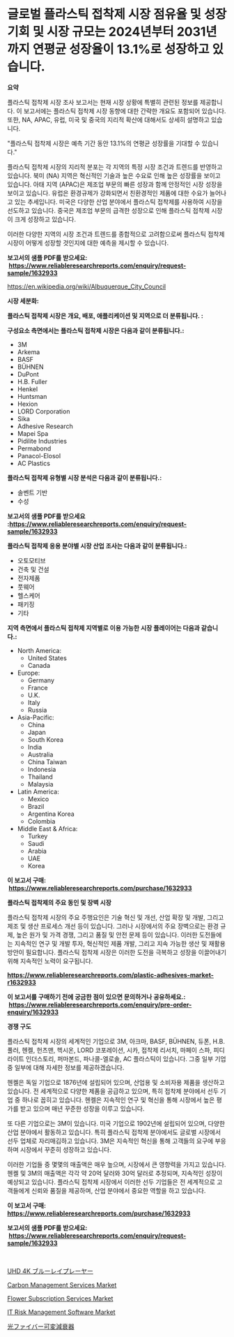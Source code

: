 <p><h1>글로벌 플라스틱 접착제 시장 점유율 및 성장 기회 및 시장 규모는 2024년부터 2031년까지 연평균 성장율이 13.1%로 성장하고 있습니다.</h1></p><p><strong>요약</strong></p>
<p><p>플라스틱 접착제 시장 조사 보고서는 현재 시장 상황에 특별히 관련된 정보를 제공합니다. 이 보고서에는 플라스틱 접착제 시장 동향에 대한 간략한 개요도 포함되어 있습니다. 또한, NA, APAC, 유럽, 미국 및 중국의 지리적 확산에 대해서도 상세히 설명하고 있습니다.</p><p>"플라스틱 접착제 시장은 예측 기간 동안 13.1%의 연평균 성장률을 기대할 수 있습니다."</p><p>플라스틱 접착제 시장의 지리적 분포는 각 지역의 특정 시장 조건과 트렌드를 반영하고 있습니다. 북미 (NA) 지역은 혁신적인 기술과 높은 수요로 인해 높은 성장률을 보이고 있습니다. 아태 지역 (APAC)은 제조업 부문의 빠른 성장과 함께 안정적인 시장 성장을 보이고 있습니다. 유럽은 환경규제가 강화되면서 친환경적인 제품에 대한 수요가 늘어나고 있는 추세입니다. 미국은 다양한 산업 분야에서 플라스틱 접착제를 사용하여 시장을 선도하고 있습니다. 중국은 제조업 부문의 급격한 성장으로 인해 플라스틱 접착제 시장이 크게 성장하고 있습니다.</p><p>이러한 다양한 지역의 시장 조건과 트렌드를 종합적으로 고려함으로써 플라스틱 접착제 시장이 어떻게 성장할 것인지에 대한 예측을 제시할 수 있습니다.</p></p>
<p><strong>보고서의 샘플 PDF를 받으세요: &nbsp;<a href="https://www.reliableresearchreports.com/enquiry/request-sample/1632933">https://www.reliableresearchreports.com/enquiry/request-sample/1632933</a></strong></p>
<p><a href="https://en.wikipedia.org/wiki/Albuquerque_City_Council">https://en.wikipedia.org/wiki/Albuquerque_City_Council</a></p>
<p><strong>시장 세분화:</strong></p>
<p><strong> 플라스틱 접착제 시장은 개요, 배포, 애플리케이션 및 지역으로 더 분류됩니다. :</strong></p>
<p><strong>구성요소 측면에서는 플라스틱 접착제 시장은 다음과 같이 분류됩니다.:</strong></p>
<p><ul><li>3M</li><li>Arkema</li><li>BASF</li><li>BÜHNEN</li><li>DuPont</li><li>H.B. Fuller</li><li>Henkel</li><li>Huntsman</li><li>Hexion</li><li>LORD Corporation</li><li>Sika</li><li>Adhesive Research</li><li>Mapei Spa</li><li>Pidilite Industries</li><li>Permabond</li><li>Panacol-Elosol</li><li>AC Plastics</li></ul></p>
<p><strong> 플라스틱 접착제 유형별 시장 분석은 다음과 같이 분류됩니다.:</strong></p>
<p><ul><li>솔벤트 기반</li><li>수성</li></ul></p>
<p><strong>보고서의 샘플 PDF를 받으세요 :<a href="https://www.reliableresearchreports.com/enquiry/request-sample/1632933">https://www.reliableresearchreports.com/enquiry/request-sample/1632933</a></strong></p>
<p><strong> 플라스틱 접착제 응용 분야별 시장 산업 조사는 다음과 같이 분류됩니다.:</strong></p>
<p><ul><li>오토모티브</li><li>건축 및 건설</li><li>전자제품</li><li>풋웨어</li><li>헬스케어</li><li>패키징</li><li>기타</li></ul></p>
<p><strong>지역 측면에서 플라스틱 접착제 지역별로 이용 가능한 시장 플레이어는 다음과 같습니다.:</strong></p>
<p><ul>
    <li>
        North America:
        <ul>
            <li>United States</li>
            <li>Canada</li>
        </ul>
    </li>
    <li>
        Europe:
        <ul>
            <li>Germany</li>
            <li>France</li>
            <li>U.K.</li>
            <li>Italy</li>
            <li>Russia</li>
        </ul>
    </li>
    <li>
        Asia-Pacific:
        <ul>
            <li>China</li>
            <li>Japan</li>
            <li>South Korea</li>
            <li>India</li>
            <li>Australia</li>
            <li>China Taiwan</li>
            <li>Indonesia</li>
            <li>Thailand</li>
            <li>Malaysia</li>
        </ul>
    </li>
    <li>
        Latin America:
        <ul>
            <li>Mexico</li>
            <li>Brazil</li>
            <li>Argentina Korea</li>
            <li>Colombia</li>
        </ul>
    </li>
    <li>
        Middle East & Africa:
        <ul>
            <li>Turkey</li>
            <li>Saudi</li>
            <li>Arabia</li>
            <li>UAE</li>
            <li>Korea</li>
        </ul>
    </li>
    </ul></p>
<p><strong>이 보고서 구매: &nbsp;<a href="https://www.reliableresearchreports.com/purchase/1632933">https://www.reliableresearchreports.com/purchase/1632933</a></strong></p>
<p><strong>플라스틱 접착제의 주요 동인 및 장벽 시장</strong></p>
<p><p>플라스틱 접착제 시장의 주요 주행요인은 기술 혁신 및 개선, 산업 확장 및 개발, 그리고 제조 및 생산 프로세스 개선 등이 있습니다. 그러나 시장에서의 주요 장벽으로는 환경 규제, 높은 원가 및 가격 경쟁, 그리고 품질 및 안전 문제 등이 있습니다. 이러한 도전들에는 지속적인 연구 및 개발 투자, 혁신적인 제품 개발, 그리고 지속 가능한 생산 및 재활용 방안이 필요합니다. 플라스틱 접착제 시장은 이러한 도전을 극복하고 성장을 이끌어내기 위해 지속적인 노력이 요구됩니다.</p></p>
<p><strong><a href="https://www.reliableresearchreports.com/plastic-adhesives-market-r1632933">https://www.reliableresearchreports.com/plastic-adhesives-market-r1632933</a></strong></p>
<p><strong>이 보고서를 구매하기 전에 궁금한 점이 있으면 문의하거나 공유하세요.: &nbsp;<a href="https://www.reliableresearchreports.com/enquiry/pre-order-enquiry/1632933">https://www.reliableresearchreports.com/enquiry/pre-order-enquiry/1632933</a></strong></p>
<p><strong>경쟁 구도</strong></p>
<p><p>플라스틱 접착제 시장의 세계적인 기업으로 3M, 아크마, BASF, BÜHNEN, 듀폰, H.B. 풀러, 헨켈, 헌츠맨, 헥시온, LORD 코포레이션, 시카, 접착제 리서치, 마페이 스파, 피디라이트 인더스토리, 퍼마본드, 파나콜-엘로솔, AC 플라스틱이 있습니다. 그중 일부 기업 중 일부에 대해 자세한 정보를 제공하겠습니다.</p><p>헨켈은 독일 기업으로 1876년에 설립되어 있으며, 산업용 및 소비자용 제품을 생산하고 있습니다. 전 세계적으로 다양한 제품을 공급하고 있으며, 특히 접착제 분야에서 선두 기업 중 하나로 꼽히고 있습니다. 헨켈은 지속적인 연구 및 혁신을 통해 시장에서 높은 평가를 받고 있으며 매년 꾸준한 성장을 이루고 있습니다.</p><p>또 다른 기업으로는 3M이 있습니다. 미국 기업으로 1902년에 설립되어 있으며, 다양한 산업 분야에서 활동하고 있습니다. 특히 플라스틱 접착제 분야에서도 글로벌 시장에서 선두 업체로 자리매김하고 있습니다. 3M은 지속적인 혁신을 통해 고객들의 요구에 부응하며 시장에서 꾸준히 성장하고 있습니다.</p><p>이러한 기업들 중 몇몇의 매출액은 매우 높으며, 시장에서 큰 영향력을 가지고 있습니다. 헨켈 및 3M의 매출액은 각각 약 20억 달러와 30억 달러로 추정되며, 지속적인 성장이 예상되고 있습니다. 플라스틱 접착제 시장에서 이러한 선두 기업들은 전 세계적으로 고객들에게 신뢰와 품질을 제공하며, 산업 분야에서 중요한 역할을 하고 있습니다.</p></p>
<p><strong>이 보고서 구매: &nbsp; <a href="https://www.reliableresearchreports.com/purchase/1632933">https://www.reliableresearchreports.com/purchase/1632933</a></strong></p>
<p><strong>보고서의 샘플 PDF를 받으세요: &nbsp;<a href="https://www.reliableresearchreports.com/enquiry/request-sample/1632933">https://www.reliableresearchreports.com/enquiry/request-sample/1632933</a></strong><strong></strong></p>
<p>&nbsp;</p>
<p><p><a href="https://medium.com/@ridleydamion/uhd-4k-blu-ray%E3%83%97%E3%83%AC%E3%83%BC%E3%83%A4%E3%83%BC%E3%83%9E%E3%83%BC%E3%82%B1%E3%83%83%E3%83%88%E3%81%AE%E3%83%88%E3%83%AC%E3%83%B3%E3%83%89-uhd-4k-blu-ray%E3%83%97%E3%83%AC%E3%83%BC%E3%83%A4%E3%83%BC%E3%83%9E%E3%83%BC%E3%82%B1%E3%83%83%E3%83%88%E3%81%AE%E3%82%A4%E3%83%B3%E3%82%B5%E3%82%A4%E3%83%88%E3%81%A8%E4%BA%88%E6%B8%AC%E5%88%86%E6%9E%90%E3%81%AB%E7%84%A6%E7%82%B9%E3%82%92%E5%BD%93%E3%81%A6%E3%82%8B-2024%E5%B9%B4-2031%E5%B9%B4-63893438fb76">UHD 4K ブルーレイプレーヤー</a></p><p><a href="https://github.com/HenrietteMills1/Market-Research-Report-List-2/blob/main/carbon-management-services-market.md">Carbon Management Services Market</a></p><p><a href="https://github.com/alexxisgm/Market-Research-Report-List-1/blob/main/flower-subscription-services-market.md">Flower Subscription Services Market</a></p><p><a href="https://medium.com/@liam.mcgrath5645/comprehensive-analysis-of-the-global-it-risk-management-software-market-growth-trends-market-e8bd398cccc4">IT Risk Management Software Market</a></p><p><a href="https://medium.com/@novastamm2023/%E3%82%B0%E3%83%AD%E3%83%BC%E3%83%90%E3%83%AB%E3%83%95%E3%82%A1%E3%82%A4%E3%83%90%E3%83%BC%E3%82%AA%E3%83%97%E3%83%86%E3%82%A3%E3%83%83%E3%82%AF%E5%8F%AF%E5%A4%89%E6%B8%9B%E8%A1%B0%E5%99%A8%E5%B8%82%E5%A0%B4%E3%82%BB%E3%82%AF%E3%82%BF%E3%83%BC-%E3%82%BF%E3%82%A4%E3%83%97-%E3%82%A2%E3%83%97%E3%83%AA%E3%82%B1%E3%83%BC%E3%82%B7%E3%83%A7%E3%83%B3-%E5%B8%82%E5%A0%B4%E3%83%97%E3%83%AC%E3%82%A4%E3%83%A4%E3%83%BC%E6%88%A6%E7%95%A5-%E5%9C%B0%E5%9F%9F%E5%88%A5%E6%88%90%E9%95%B7%E6%B4%9E%E5%AF%9F-%E3%81%8A%E3%82%88%E3%81%B3%E5%B0%86%E6%9D%A5%E3%81%AE%E4%BA%88%E6%B8%AC-2024%E5%B9%B4-2031%E5%B9%B4-18483c9cd4f6">光ファイバー可変減衰器</a></p></p>
